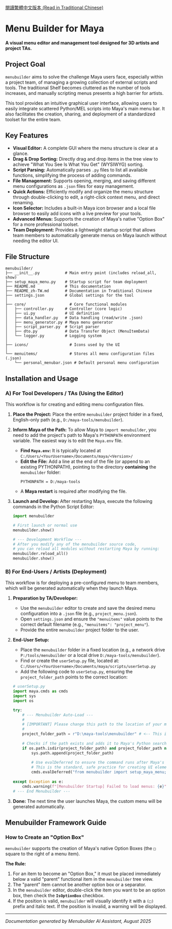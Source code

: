 [閱讀繁體中文版本 (Read in Traditional Chinese)](./README_zh-TW.md)
# Menu Builder for Maya

**A visual menu editor and management tool designed for 3D artists and project TAs.**

## Project Goal

`menubuilder` aims to solve the challenge Maya users face, especially within a project team, of managing a growing collection of external scripts and tools. The traditional Shelf becomes cluttered as the number of tools increases, and manually scripting menus presents a high barrier for artists.

This tool provides an intuitive graphical user interface, allowing users to easily integrate scattered Python/MEL scripts into Maya's main menu bar. It also facilitates the creation, sharing, and deployment of a standardized toolset for the entire team.

## Key Features

* **Visual Editor:** A complete GUI where the menu structure is clear at a glance.
* **Drag & Drop Sorting:** Directly drag and drop items in the tree view to achieve "What You See Is What You Get" (WYSIWYG) sorting.
* **Script Parsing:** Automatically parses `.py` files to list all available functions, simplifying the process of adding commands.
* **File Management:** Supports opening, merging, and saving different menu configurations as `.json` files for easy management.
* **Quick Actions:** Efficiently modify and organize the menu structure through double-clicking to edit, a right-click context menu, and direct renaming.
* **Icon Selector:** Includes a built-in Maya icon browser and a local file browser to easily add icons with a live preview for your tools.
* **Advanced Menus:** Supports the creation of Maya's native "Option Box" for a more professional toolset.
* **Team Deployment:** Provides a lightweight startup script that allows team members to automatically generate menus on Maya launch without needing the editor UI.

## File Structure

```
menubuilder/
├── __init__.py           # Main entry point (includes reload_all, show)
├── setup_maya_menu.py    # Startup script for team deployment
├── README.md             # This documentation
├── README_zh-TW.md       # Documentation in Traditional Chinese
├── settings.json         # Global settings for the tool
│
├── core/                   # Core functional modules
│   ├── controller.py     # Controller (core logic)
│   ├── ui.py             # UI definition
│   ├── data_handler.py   # Data handling (read/write .json)
│   ├── menu_generator.py # Maya menu generator
│   ├── script_parser.py  # Script parser
│   ├── dto.py            # Data Transfer Object (MenuItemData)
│   └── logger.py         # Logging system
│
├── icons/                  # Icons used by the UI
│
└── menuitems/              # Stores all menu configuration files (.json)
    └── personal_menubar.json # Default personal menu configuration
```

## Installation and Usage

### A) For Tool Developers / TAs (Using the Editor)

This workflow is for creating and editing menu configuration files.

1.  **Place the Project:** Place the entire `menubuilder` project folder in a fixed, English-only path (e.g., `D:/maya-tools/menubuilder`).

2.  **Inform Maya of the Path:** To allow Maya to `import menubuilder`, you need to add the project's path to Maya's `PYTHONPATH` environment variable. The easiest way is to edit the `Maya.env` file.
    * **Find `Maya.env`:** It is typically located at `C:/Users/<YourUsername>/Documents/maya/<Version>/`
    * **Edit the File:** Add a line at the end of the file (or append to an existing PYTHONPATH), pointing to the directory **containing** the `menubuilder` folder:
        ```
        PYTHONPATH = D:/maya-tools
        ```
    * A **Maya restart** is required after modifying the file.

3.  **Launch and Develop:** After restarting Maya, execute the following commands in the Python Script Editor:
    ```python
    import menubuilder
    
    # First launch or normal use
    menubuilder.show()
    
    # --- Development Workflow ---
    # After you modify any of the menubuilder source code,
    # you can reload all modules without restarting Maya by running:
    menubuilder.reload_all()
    menubuilder.show()
    ```

### B) For End-Users / Artists (Deployment)

This workflow is for deploying a pre-configured menu to team members, which will be generated automatically when they launch Maya.

1.  **Preparation by TA/Developer:**
    * Use the `menubuilder` editor to create and save the desired menu configuration into a `.json` file (e.g., `project_menu.json`).
    * Open `settings.json` and ensure the `"menuitems"` value points to the correct default filename (e.g., `"menuitems": "project_menu"`).
    * Provide the entire `menubuilder` project folder to the user.

2.  **End-User Setup:**
    * Place the `menubuilder` folder in a fixed location (e.g., a network drive `P:/tools/menubuilder` or a local drive `D:/maya-tools/menubuilder`).
    * Find or create the `userSetup.py` file, located at:
        `C:/Users/<YourUsername>/Documents/maya/scripts/userSetup.py`
    * Add the following code to `userSetup.py`, ensuring the `project_folder_path` points to the correct location:

    ```python
    # userSetup.py
    import maya.cmds as cmds
    import sys
    import os

    try:
        # --- Menubuilder Auto-Load ---
        # 
        # [IMPORTANT] Please change this path to the location of your menubuilder project folder.
        #
        project_folder_path = r"D:\maya-tools\menubuilder" # <-- This is the only line to modify
        
        # Checks if the path exists and adds it to Maya's Python search paths
        if os.path.isdir(project_folder_path) and project_folder_path not in sys.path:
            sys.path.append(project_folder_path)
            
            # Use evalDeferred to ensure the command runs after Maya's UI is fully initialized.
            # This is the standard, safe practice for creating UI elements at startup.
            cmds.evalDeferred("from menubuilder import setup_maya_menu; setup_maya_menu.build_menus_on_startup()")
            
    except Exception as e:
        cmds.warning(f"[Menubuilder Startup] Failed to load menus: {e}")
    # --- End Menubuilder ---
    ```

3.  **Done:** The next time the user launches Maya, the custom menu will be generated automatically.

## Menubuilder Framework Guide

### How to Create an "Option Box"

`menubuilder` supports the creation of Maya's native Option Boxes (the `□` square to the right of a menu item).

**The Rule:**
1.  For an item to become an "Option Box," it must be placed immediately below a valid "parent" functional item in the `menubuilder` tree view.
2.  The "parent" item cannot be another option box or a separator.
3.  In the `menubuilder` editor, double-click the item you want to be an option box, then check the **`IsOptionBox`** checkbox.
4.  If the position is valid, `menubuilder` will visually identify it with a `(□)` prefix and italic text. If the position is invalid, a warning will be displayed.

---
*Documentation generated by Menubuilder AI Assistant, August 2025*